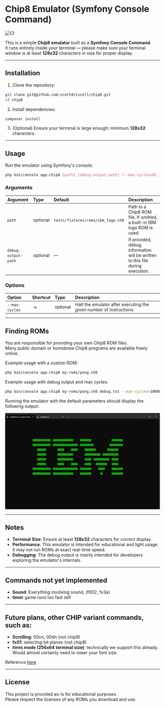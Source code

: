# Chip8 Emulator (Symfony Console Command)

![CI](https://github.com/scottdriscoll/chip8/actions/workflows/php.yml/badge.svg)

This is a simple **Chip8 emulator** built as a **Symfony Console Command**.  
It runs entirely inside your terminal — please make sure your terminal window is at least **128x32** characters in size for proper display.

---

## Installation

1. Clone the repository:

```bash
git clone git@github.com:scottdriscoll/chip8.git
cd chip8
```

2. Install dependencies:

```bash
composer install
```

3. (Optional) Ensure your terminal is large enough: minimum **128x32** characters.

---

## Usage

Run the emulator using Symfony's console:

```bash
php bin/console app:chip8 [path] [debug-output-path] [--max-cycles=N]
```

### Arguments

| Argument | Type    | Default                        | Description |
|:---------|:--------|:-------------------------------|:------------|
| `path`   | optional | `tests/fixtures/roms/ibm_logo.ch8` | Path to a Chip8 ROM file. If omitted, a built-in IBM logo ROM is used. |
| `debug-output-path` | optional | — | If provided, debug information will be written to this file during execution. |

### Options

| Option        | Shortcut | Type    | Description |
|:--------------|:---------|:--------|:------------|
| `--max-cycles` | `-m`      | optional | Halt the emulator after executing the given number of instructions. |

---

## Finding ROMs

You are responsible for providing your own Chip8 ROM files.  
Many public domain or homebrew Chip8 programs are available freely online.

Example usage with a custom ROM:

```bash
php bin/console app:chip8 my-roms/pong.ch8
```

Example usage with debug output and max cycles:

```bash
php bin/console app:chip8 my-roms/pong.ch8 debug.txt --max-cycles=10000
```
Running the emulator with the default parameters should display the following output:

![IBM Logo Output](images/ibm.png)

---

## Notes

- **Terminal Size**: Ensure at least **128x32** characters for correct display.
- **Performance**: This emulator is intended for educational and light usage. It may not run ROMs at exact real-time speed.
- **Debugging**: The debug output is mainly intended for developers exploring the emulator's internals.

---

## Commands not yet implemented
- **Sound**: Everything involving sound, (f002, fx3a)
- **timer** game runs too fast still

---

## Future plans, other CHIP variant commands, such as:

- **Scrolling**: 00cn, 00dn (not chip8)
- **fx01**: selecting bit planes (not chip8)
- **hires mode (256x64 terminal size)**: technically we support this already. Would almost certainly need to lower your font size.

Reference [here](https://chip8.gulrak.net/)

---

## License

This project is provided as-is for educational purposes.  
Please respect the licenses of any ROMs you download and use.
